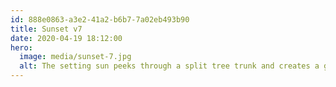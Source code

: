 ```yaml
---
id: 888e0863-a3e2-41a2-b6b7-7a02eb493b90
title: Sunset v7
date: 2020-04-19 18:12:00
hero:
  image: media/sunset-7.jpg
  alt: The setting sun peeks through a split tree trunk and creates a golden flare. In the foreground a dark field.
---
```

